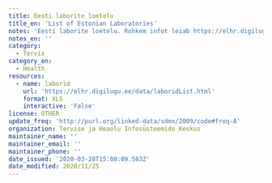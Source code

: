 ```yaml
---
title: Eesti laborite loetelu
title_en: 'List of Estonian Laboratories'
notes: 'Eesti laborite loetelu. Rohkem infot leiab https://elhr.digilugu.ee/.'
notes_en: ''
category:
  - Tervis
category_en:
  - Health
resources:
  - name: laborid
    url: 'https://elhr.digilugu.ee/data/laboridList.html'
    format: XLS
    interactive: 'False'
license: OTHER
update_freq: 'http://purl.org/linked-data/sdmx/2009/code#freq-A'
organization: Tervise ja Heaolu Infosüsteemide Keskus
maintainer_name: ''
maintainer_email: ''
maintainer_phone: ''
date_issued: '2020-03-28T15:00:09.583Z'
date_modified: 2020/11/25
---
```

